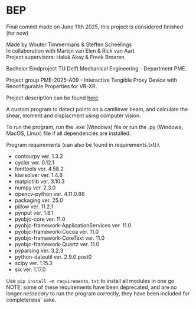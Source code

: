# BEP

Final commit made on June 11th 2025, this project is considered finished (for now)

Made by Wouter Timmermans & Steffen Scheelings\
In collaboration with Martijn van Elen & Rick van Aart\
Project supervisors: Haluk Akay & Freek Broeren

Bachelor Eindproject TU Delft Mechanical Engineering - Department PME. 

Project group PME-2025-A09 - Interactive Tangible Proxy Device with Reconfigurable Properties for VR-XR.

Project description can be found [here](./Project/02_CDM_Interactive%20Tangible%20Proxy%20Device%20with%20Reconfigurable%20Properties%20for%20VR-XR.pdf).

A custom program to detect points on a cantilever beam, and calculate the shear, moment and displacment using computer vision. 

To run the program, run the .exe (Windows) file or run the .py (Windows, MacOS, Linux) file if all dependencies are installed.

Program requirements (can also be found in requirements.txt):\
- contourpy                               ver. 1.3.2
- cycler                                  ver. 0.12.1
- fonttools                               ver. 4.58.2
- kiwisolver                              ver. 1.4.8
- matplotlib                              ver. 3.10.3
- numpy                                   ver. 2.3.0
- opencv-python                           ver. 4.11.0.86
- packaging                               ver. 25.0
- pillow                                  ver. 11.2.1
- pynput                                  ver. 1.8.1
- pyobjc-core                             ver. 11.0
- pyobjc-framework-ApplicationServices    ver. 11.0
- pyobjc-framework-Cocoa                  ver. 11.0
- pyobjc-framework-CoreText               ver. 11.0
- pyobjc-framework-Quartz                 ver. 11.0
- pyparsing                               ver. 3.2.3
- python-dateutil                         ver. 2.9.0.post0
- scipy                                   ver. 1.15.3
- six                                     ver. 1.17.0

Use `pip install -m requirements.txt` to install all modules in one go\
NOTE: some of these requirements have been deprecated, and are no longer *nessecary* to run the program correctly, they have been included for completeness' sake.